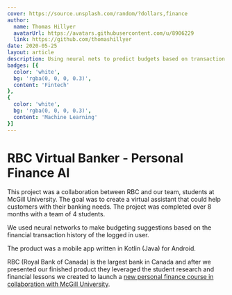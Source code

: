 ```yaml
---
cover: https://source.unsplash.com/random/?dollars,finance
author:
  name: Thomas Hillyer
  avatarUrl: https://avatars.githubusercontent.com/u/8906229
  link: https://github.com/thomashillyer
date: 2020-05-25
layout: article
description: Using neural nets to predict budgets based on transaction history.
badges: [{
  color: 'white',
  bg: 'rgba(0, 0, 0, 0.3)',
  content: 'Fintech'
},
{
  color: 'white',
  bg: 'rgba(0, 0, 0, 0.3)',
  content: 'Machine Learning'
}]
---
```


# RBC Virtual Banker - Personal Finance AI

This project was a collaboration between RBC and our team, students at McGill University. The goal was to create a virtual assistant that could help customers with their banking needs. The project was completed over 8 months with a team of 4 students.

We used neural networks to make budgeting suggestions based on the financial transaction history of the logged in user.

The product was a mobile app written in Kotlin (Java) for Android. 

RBC (Royal Bank of Canada) is the largest bank in Canada and after we presented our finished product they leveraged the student research and financial lessons we created to launch a [new personal finance course in collaboration with McGill University](https://mcgillpersonalfinance.com/). 